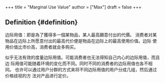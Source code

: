 +++
title = "Marginal Use Value"
author = ["Max"]
draft = false
+++

## Definition {#definition}

边际用值：即是為了獲得多一個某物品，某人最高願意付出的代價。
消费者对某物品在边际上所愿意付出的最高代价便是物品在边际上的最高使用价值。边际
使用价值比市价高，消费者就会多购买。

似乎无法有效的度量边际用值。可能消费者也无法得知自己内心的边际用值，而且边
际用值可能随着环境的变化而不同。同时不同的消费者的边际用值也各不相同。
也许可以通过用户分群的方式来将不同边际用值的用户分成几组，然后通过价格歧视的方
法对产品进行定价。
